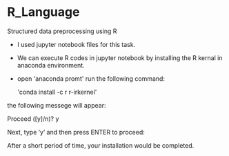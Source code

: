 # R_Language
Structured data preprocessing using R
- I used jupyter notebook files for this task.
- We can execute R codes in jupyter notebook by installing the R kernal in anaconda environment.
- open 'anaconda promt' run the following command:

   'conda install -c r r-irkernel'

the following messege will appear: 

Proceed ([y]/n)? y

Next, type ‘y‘ and then press ENTER to proceed:

After a short period of time, your installation would be completed.
